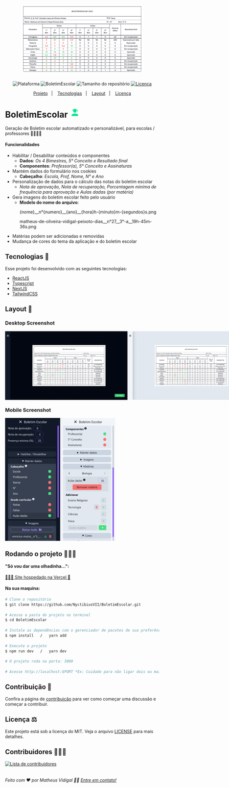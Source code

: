 <h1 align="center">
    <img src=".github/modelo-boletim-escolar.png" width="400" alt="Logo BoletimEscolar">
</h1>
<p align="center">
    <img alt="Plataforma" src="https://img.shields.io/static/v1?label=Plataforma&message=Web&color=000000&labelColor=00E88F">
    <img alt="BoletimEscolar" src="https://img.shields.io/static/v1?label=Version&message=3.26.69&color=000000&labelColor=00E88F">
    <img alt="Tamanho do repositório" src="https://img.shields.io/github/repo-size/NyctibiusVII/BoletimEscolar?color=000000&labelColor=00E88F">
    <a href="https://github.com/NyctibiusVII/BoletimEscolar/blob/main/LICENSE">
        <img alt="Licença" src="https://img.shields.io/static/v1?label=License&message=MIT&color=000000&labelColor=00E88F">
    </a>
</p>
<p align="center">
    <a href="#boletimescolar-">Projeto</a>&nbsp;&nbsp;&nbsp;|&nbsp;&nbsp;&nbsp;
    <a href="#tecnologias-">Tecnologias</a>&nbsp;&nbsp;&nbsp;|&nbsp;&nbsp;&nbsp;
    <a href="#layout-">Layout</a>&nbsp;&nbsp;&nbsp;|&nbsp;&nbsp;&nbsp;
    <a href="#licença-%EF%B8%8F">Licença</a>
</p>

# BoletimEscolar <img src=".github/favicon.svg" width="32" alt="favicon">
Geração de Boletim escolar automatizado e personalizável, para escolas / professores 👩🏻‍🏫📄

#### Funcionalidades
* Habilitar / Desabilitar conteúdos e componentes
    * __Dados__: _Os 4 Bimestres, 5° Conceito e Resultado final_
    * __Componentes__: _Professor(a), 5° Conceito e Assinaturas_
* Mantém dados do formulário nos cookies
    * __Cabeçalho__: _Escola, Prof, Nome, N° e Ano_
* Personalização de dados para o cálculo das notas do boletim escolar
    * _Nota de aprovação, Nota de recuperação, Porcentagem minima de frequência para aprovação e Aulas dadas (por matéria)_
* Gera imagens do boletim escolar feito pelo usuário
    * __Modelo do nome do arquivo__:
        <p>{nome}__n°{numero}__{ano}__{hora}h-{minuto}m-{segundos}s.png</p>
        <p>matheus-de-oliveira-vidigal-peixoto-dias__n°27__3°-a__19h-45m-36s.png</p>
* Matérias podem ser adicionadas e removidas
* Mudança de cores do tema da aplicação e do boletim escolar

## Tecnologias 🚀
Esse projeto foi desenvolvido com as seguintes tecnologias:
- [ReactJS](https://pt-br.reactjs.org)
- [Typescript](https://www.typescriptlang.org)
- [NextJS](https://nextjs.org)
- [TailwindCSS](https://tailwindcss.com)

## Layout 🚧
### Desktop Screenshot
<div style="display: flex; flex-direction: 'column'; align-items: 'center';">
<!-- Responsive, 1366 x 768, 50% (Laptop L - 1366px) -->
    <img width="400px" src=".github/home-desktop-dark.png">
    <img width="400px" src=".github/home-desktop-light.png">
</div>

### Mobile Screenshot
<div style="display: flex; flex-direction: 'row';">
<!-- Responsive, 320 x 711, 75% (Mobile X11T - 320px) -->
    <img width="180px" src=".github/home-mobile-dark.png">
    <img width="180px" src=".github/home-mobile-light.png">
</div>

## Rodando o projeto 🚴🏻‍♂️
#### "Só vou dar uma olhadinha...":
  <a href="https://boletim-escolar.vercel.app">👩🏻‍🏫 Site hospedado na Vercel 📄</a>

#### Na sua maquina:
```bash
# Clone o repositório
$ git clone https://github.com/NyctibiusVII/BoletimEscolar.git

# Acesse a pasta do projeto no terminal
$ cd BoletimEscolar

# Instale as dependências com o gerenciador de pacotes de sua preferência
$ npm install   /   yarn add

# Execute o projeto
$ npm run dev   /   yarn dev

# O projeto roda na porta: 3000

# Acesse http://localhost:$PORT *Ex: Cuidado para não ligar dois ou mais projetos na mesma porta.
```

## Contribuição 💭
Confira a página de [contribuição](./CONTRIBUTING) para ver como começar uma discussão e começar a contribuir.

## Licença ⚖️
Este projeto está sob a licença do MIT. Veja o arquivo [LICENSE](https://github.com/NyctibiusVII/BoletimEscolar/blob/main/LICENSE) para mais detalhes.

## Contribuidores 🦸🏻‍♂️
<a href="https://github.com/NyctibiusVII/BoletimEscolar/graphs/contributors">
    <img src="https://contributors-img.web.app/image?repo=NyctibiusVII/BoletimEscolar&max=500" alt="Lista de contribuidores" width="15%"/>
</a>

<br/>
<br/>

###### Feito com ❤️ por Matheus Vidigal 👋🏻 [Entre em contato!](https://www.linkedin.com/in/matheus-vidigal-nyctibiusvii)
